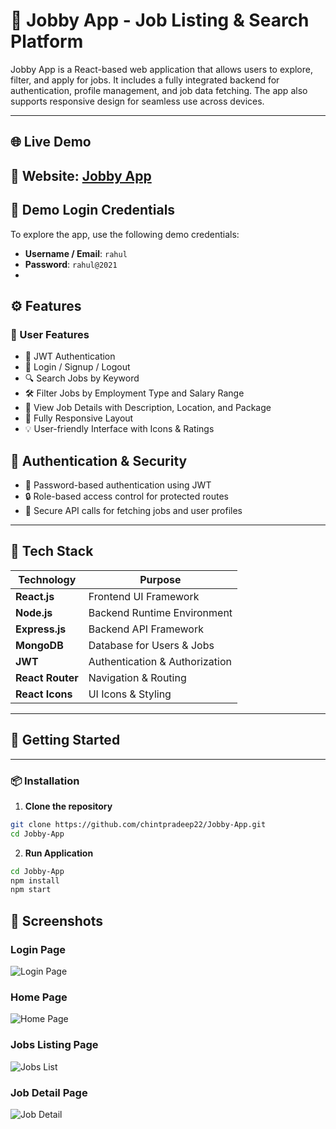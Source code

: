 # 💼 Jobby App - Job Listing & Search Platform

Jobby App is a React-based web application that allows users to explore, filter, and apply for jobs. It includes a fully integrated backend for authentication, profile management, and job data fetching. The app also supports responsive design for seamless use across devices.  

---

## 🌐 Live Demo

🔗 **Website**: [Jobby App](https://pradeep22jobapp.ccbp.tech/)
---

## 🔑 Demo Login Credentials  

To explore the app, use the following demo credentials:  

- **Username / Email**: `rahul`  
- **Password**: `rahul@2021`
- 
## ⚙️ Features

### 👥 User Features
- 🔐 JWT Authentication
- 📝 Login / Signup / Logout
- 🔍 Search Jobs by Keyword
- 🛠️ Filter Jobs by Employment Type and Salary Range
- 📄 View Job Details with Description, Location, and Package
- 📱 Fully Responsive Layout
- 💡 User-friendly Interface with Icons & Ratings

## 🔐 Authentication & Security

- 🔑 Password-based authentication using JWT
- 🔒 Role-based access control for protected routes
- 🧪 Secure API calls for fetching jobs and user profiles

---

## 🧰 Tech Stack

| Technology       | Purpose                        |
|------------------|--------------------------------|
| **React.js**     | Frontend UI Framework          |
| **Node.js**      | Backend Runtime Environment    |
| **Express.js**   | Backend API Framework          |
| **MongoDB**      | Database for Users & Jobs      |
| **JWT**          | Authentication & Authorization |
| **React Router** | Navigation & Routing           |
| **React Icons**  | UI Icons & Styling             |

---

## 🚀 Getting Started

---

### 📦 Installation

1. **Clone the repository**
```bash
git clone https://github.com/chintpradeep22/Jobby-App.git
cd Jobby-App
```
2. **Run Application**
```bash
cd Jobby-App
npm install
npm start
```
## 📱 Screenshots

### Login Page
![Login Page](https://res.cloudinary.com/de3tdd3db/image/upload/v1757253874/Screenshot_2025-09-07_193303_gff5rs.png)

### Home Page
![Home Page](https://res.cloudinary.com/de3tdd3db/image/upload/v1757253874/Screenshot_2025-09-07_193254_hxu07c.png)

### Jobs Listing Page
![Jobs List](https://res.cloudinary.com/de3tdd3db/image/upload/v1757253873/Screenshot_2025-09-07_193227_sh8tjl.png)

### Job Detail Page
![Job Detail](https://res.cloudinary.com/de3tdd3db/image/upload/v1757253874/Screenshot_2025-09-07_193242_fyrz39.png)

